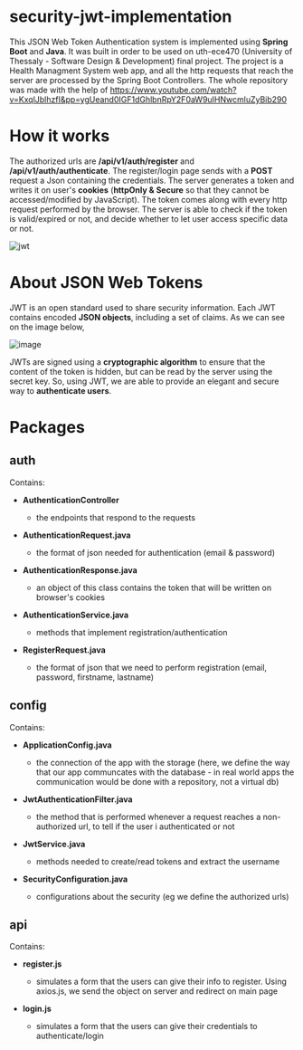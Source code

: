 # security-jwt-implementation
This JSON Web Token Authentication system is implemented using **Spring Boot** and **Java**. It was built in order to be used on uth-ece470 (University of Thessaly - Software Design & Development) final project. The project is a Health Managment System web app, and all the http requests that reach the server are processed by the Spring Boot Controllers. The whole repository was made with the help of https://www.youtube.com/watch?v=KxqlJblhzfI&pp=ygUeand0IGF1dGhlbnRpY2F0aW9uIHNwcmluZyBib290
# How it works
The authorized urls are **/api/v1/auth/register** and **/api/v1/auth/authenticate**. The register/login page sends with a **POST** request a Json containing the credentials. The server generates a token and writes it on user's **cookies** (**httpOnly & Secure** so that they cannot be accessed/modified by JavaScript). The token comes along with every http request performed by the browser. The server is able to check if the token is valid/expired or not, and decide whether to let user access specific data or not. 

![jwt](https://github.com/ilagomatis/security-jwt-implementation/assets/78209098/d713d14e-cf6b-4b59-90c4-7de6182ada8e)

# About JSON Web Tokens
JWT is an open standard used to share security information. Each JWT contains encoded **JSON objects**, including a set of claims. As we can see on the image below,

![image](https://github.com/ilagomatis/security-jwt-implementation/assets/78209098/a9188ec6-ba35-4216-bdba-fed5bb81580b)

JWTs are signed using a **cryptographic algorithm** to ensure that the content of the token is hidden, but can be read by the server using the secret key. So, using JWT, we are able to provide an elegant and secure way to **authenticate users**.

# Packages

## auth
Contains:

  * **AuthenticationController**
    - the endpoints that respond to the requests


  * **AuthenticationRequest.java**
    - the format of json needed for authentication (email & password) 


  * **AuthenticationResponse.java**
    - an object of this class contains the token that will be written on browser's cookies


  * **AuthenticationService.java**
    - methods that implement registration/authentication


  * **RegisterRequest.java**
    - the format of json that we need to perform registration (email, password, firstname, lastname)



## config

Contains:

* **ApplicationConfig.java**
  - the connection of the app with the storage (here, we define the way that our app communcates with the database - in real world apps the communication would be done with a repository, not a virtual db)
  
* **JwtAuthenticationFilter.java**
  - the method that is performed whenever a request reaches a non-authorized url, to tell if the user i authenticated or not
  
* **JwtService.java**
  - methods needed to create/read tokens and extract the username


* **SecurityConfiguration.java**
  - configurations about the security (eg we define the authorized urls)

## api

Contains:

* **register.js**
  - simulates a form that the users can give their info to register. Using axios.js, we send the object on server and redirect on main page

* **login.js**
  - simulates a form that the users can give their credentials to authenticate/login 
